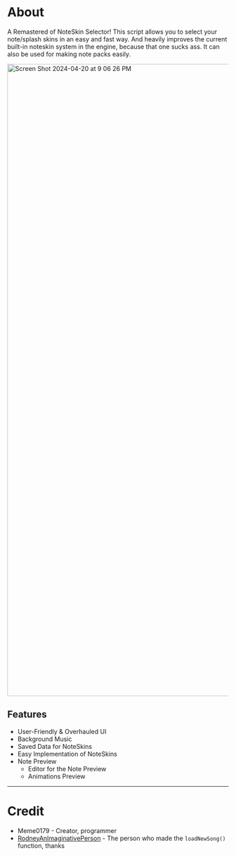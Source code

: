 # About
A Remastered of NoteSkin Selector! This script allows you to select your note/splash skins in an easy and fast way. And heavily improves the current built-in noteskin system in the engine, because that one sucks ass. It can also be used for making note packs easily.

<img width="1440" alt="Screen Shot 2024-04-20 at 9 06 26 PM" src="https://github.com/Meme1079/NoteSkin-Selector-Remaster/assets/101881784/02cca4d7-eee2-4a4b-b001-d4a275214918">


## Features
- User-Friendly & Overhauled UI
- Background Music
- Saved Data for NoteSkins
- Easy Implementation of NoteSkins
- Note Preview
  - Editor for the Note Preview
  - Animations Preview

***

# Credit
- Meme0179 - Creator, programmer
- [RodneyAnImaginativePerson](https://github.com/RodneyAnImaginativePerson) - The person who made the `loadNewSong()` function, thanks